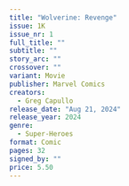 ```yaml
---
title: "Wolverine: Revenge"
issue: 1K
issue_nr: 1
full_title: ""
subtitle: ""
story_arc: ""
crossover: ""
variant: Movie
publisher: Marvel Comics
creators:
  - Greg Capullo
release_date: "Aug 21, 2024"
release_year: 2024
genre:
  - Super-Heroes
format: Comic
pages: 32
signed_by: ""
price: 5.50
---
```

